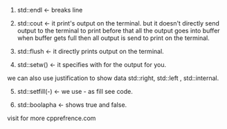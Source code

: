 1. std::endl <- breaks line

2. std::cout <- it print's output on the terminal. but it doesn't directly send output to the terminal to print before that all the output goes into buffer when buffer gets full then all output is send to print on the terminal.

3. std::flush <- it directly prints output on the terminal.

4. std::setw() <- it specifies with for the output for you.

we can also use justification to show data std::right, std::left , std::internal.

5. std::setfill(-) <- we use - as fill see code.

6. std::boolapha <- shows true and false.

visit for more cpprefrence.com
